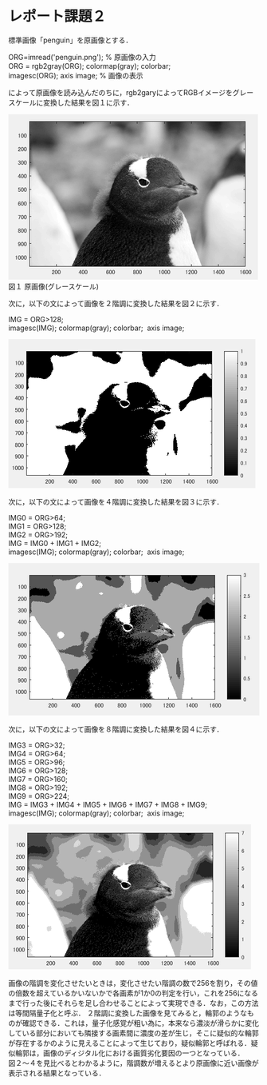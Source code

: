 ﻿# レポート課題２

標準画像「penguin」を原画像とする．  

ORG=imread('penguin.png'); % 原画像の入力  
ORG = rgb2gray(ORG); colormap(gray); colorbar;  
imagesc(ORG); axis image; % 画像の表示  

によって原画像を読み込んだのちに，rgb2garyによってRGBイメージをグレースケールに変換した結果を図１に示す．  

![原画像](https://github.com/penguinbigwave/lecture_image_processing/blob/master/image/penguin2_1.png?raw=true)  
図１ 原画像(グレースケール)  

次に，以下の文によって画像を２階調に変換した結果を図２に示す．  

IMG = ORG>128;  
imagesc(IMG); colormap(gray); colorbar;  axis image;  

![原画像](https://github.com/penguinbigwave/lecture_image_processing/blob/master/image/penguin2_2.png?raw=true)  

次に，以下の文によって画像を４階調に変換した結果を図３に示す．  

IMG0 = ORG>64;  
IMG1 = ORG>128;  
IMG2 = ORG>192;  
IMG = IMG0 + IMG1 + IMG2;  
imagesc(IMG); colormap(gray); colorbar;  axis image;  

![原画像](https://github.com/penguinbigwave/lecture_image_processing/blob/master/image/penguin2_3.png?raw=true)  

次に，以下の文によって画像を８階調に変換した結果を図４に示す．  

IMG3 = ORG>32;  
IMG4 = ORG>64;  
IMG5 = ORG>96;  
IMG6 = ORG>128;  
IMG7 = ORG>160;  
IMG8 = ORG>192;  
IMG9 = ORG>224;  
IMG = IMG3 + IMG4 + IMG5 + IMG6 + IMG7 + IMG8 + IMG9;  
imagesc(IMG); colormap(gray); colorbar;  axis image;  

![原画像](https://github.com/penguinbigwave/lecture_image_processing/blob/master/image/penguin2_4.png?raw=true)  

画像の階調を変化させたいときは，変化させたい階調の数で256を割り，その値の倍数を超えているかいないかで各画素が1か0の判定を行い，これを256になるまで行った後にそれらを足し合わせることによって実現できる．なお，この方法は等間隔量子化と呼ぶ．
２階調に変換した画像を見てみると，輪郭のようなものが確認できる．これは，量子化感覚が粗い為に，本来なら濃淡が滑らかに変化している部分においても隣接する画素間に濃度の差が生じ，そこに疑似的な輪郭が存在するかのように見えることによって生じており，疑似輪郭と呼ばれる．疑似輪郭は，画像のディジタル化における画質劣化要因の一つとなっている．  
図２～４を見比べるとわかるように，階調数が増えるとより原画像に近い画像が表示される結果となっている．
